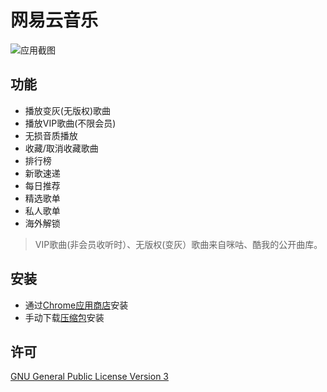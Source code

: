 # 网易云音乐

![应用截图](https://user-images.githubusercontent.com/4012553/140094889-71088388-7d10-47b2-8e2d-3c306dc0160f.png)

## 功能

- 播放变灰(无版权)歌曲
- 播放VIP歌曲(不限会员)
- 无损音质播放
- 收藏/取消收藏歌曲
- 排行榜
- 新歌速递
- 每日推荐
- 精选歌单
- 私人歌单
- 海外解锁

> VIP歌曲(非会员收听时）、无版权(变灰）歌曲来自咪咕、酷我的公开曲库。

## 安装

 - 通过[Chrome应用商店](https://chrome.google.com/webstore/detail/ekmamdknmdolmmjbgpmnkiobcnihdhhf)安装
 - 手动下载[压缩包](https://github.com/sigoden/netease-music-crx/releases/latest)安装

## 许可

[GNU General Public License Version 3](https://www.gnu.org/licenses/gpl.html)
